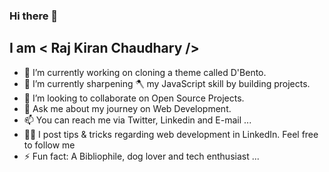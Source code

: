 ### Hi there 👋
## I am < Raj Kiran Chaudhary />



- 🔭 I’m currently working on cloning a theme called D'Bento.
- 🌱 I’m currently sharpening 🪓 my JavaScript skill by building projects.
- 👯 I’m looking to collaborate on Open Source Projects.
- 💬 Ask me about my journey on Web Development.
- 📫 You can reach me via Twitter, Linkedin and E-mail ...
- 🙋‍♂️ I post tips & tricks regarding web development in LinkedIn. Feel free to follow me
- ⚡ Fun fact: A Bibliophile, dog lover and tech enthusiast ...

